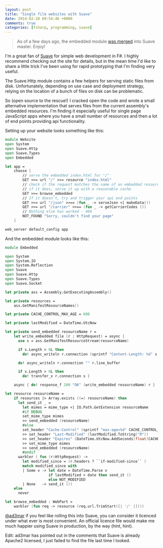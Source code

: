 ```yaml
---
layout: post
title: "Single file websites with Suave"
date: 2014-02-28 09:54:46 +0000
comments: true
categories: [fsharp, programming, suave]
---
```


> As of a few days ago, the embedded module [was merged](https://github.com/SuaveIO/suave/pull/100/files) into Suave master. Enjoy!

I'm a great fan of [Suave](http://suave.io/) for simple web development in F#. I highly recommend checking out the site for details, but in the mean time I'd like to share a little trick I've been using for rapid prototyping that I'm finding very useful.

The Suave.Http module contains a few helpers for serving static files from disk. Unfortunately, depending on use case and deployment strategy, relying on the location of a bunch of files on disk can be problematic.

So (open source to the rescue!) I cracked open the code and wrote a small alternative implementation that serves files from the current assembly's embedded resources. I'm finding it especially useful for single page JavaScript apps where you have a small number of resources and then a lot of end points providing api functionality.

Setting up your website looks something like this:

``` fsharp
module Website
open System
open Suave.Http
open Suave.Types
open Embedded

let app =
    choose [
        // serve the embedded index.html for "/"
        GET >>= url "/" >>= resource "index.html"
        // check if the request matches the name of an embedded resource
        // if it does, serve it up with a reasonable cache
        GET >>= browse_embedded
        // If it doesn't, try and trigger your api end points
        GET >>= url "/json" >>== (fun _ -> serveJson <| makeData())
        GET >>= url "/carrier" >>== (fun _ -> getCarrierCodes ())
        // Nothing else has worked - 404
        NOT_FOUND "Sorry, couldn't find your page"
    ]

web_server default_config app
```

And the embedded module looks like this:

``` fsharp
module Embedded

open System
open System.IO
open System.Reflection
open Suave
open Suave.Http
open Suave.Types
open Suave.Socket

let private ass = Assembly.GetExecutingAssembly()

let private resources =
    ass.GetManifestResourceNames()

let private CACHE_CONTROL_MAX_AGE = 600

let private lastModified = DateTime.UtcNow

let private send_embedded resourceName r =
    let write_embedded file (r : HttpRequest) = async {
      use s = ass.GetManifestResourceStream(resourceName)

      if s.Length > 0L then
        do! async_writeln r.connection (sprintf "Content-Length: %d" s.Length) r.line_buffer

      do! async_writeln r.connection "" r.line_buffer

      if s.Length > 0L then
        do! transfer_x r.connection s }

    async { do! response_f 200 "OK" (write_embedded resourceName) r } |> succeed

let resource resourceName =
    if resources |> Array.exists ((=) resourceName) then
      let send_it _ = 
        let mimes = mime_type <| IO.Path.GetExtension resourceName
        #if DEBUG
        set_mime_type mimes 
        >> send_embedded (resourceName)
        #else
        set_header "Cache-Control" (sprintf "max-age=%d" CACHE_CONTROL_MAX_AGE)
        >> set_header "Last-Modified" (lastModified.ToString("R"))
        >> set_header "Expires" (DateTime.UtcNow.AddSeconds(float(CACHE_CONTROL_MAX_AGE)).ToString("R")) 
        >> set_mime_type mimes 
        >> send_embedded (resourceName)
        #endif
      warbler ( fun (r:HttpRequest) ->
        let modified_since = (r.headers ? ``if-modified-since`` )
        match modified_since with
        | Some v -> let date = DateTime.Parse v
                    if lastModified > date then send_it ()
                    else NOT_MODIFIED
        | None   -> send_it ())
    else
      never

let browse_embedded : WebPart =
    warbler (fun req -> resource (req.url.TrimStart([| '/' |])))
```

[@ad3mar](https://twitter.com/ad3mar) if you feel like rolling this into Suave, you can consider it licenced under what ever is most convenient. An official licence file would make me much happier using Suave in production, by the way (hint, hint).

Edit: ad3mar has pointed out in the comments that Suave is already Apache2 licensed, I just failed to find the file last time I looked.
